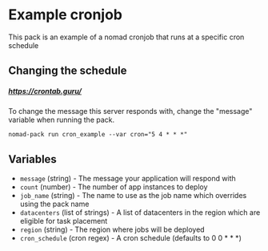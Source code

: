 # Example cronjob 

This pack is an example of a nomad cronjob that runs at a specific cron schedule

## Changing the schedule

##### https://crontab.guru/


To change the message this server responds with, change the "message" variable when running the pack.

```
nomad-pack run cron_example --var cron="5 4 * * *"
```

## Variables

- `message` (string) - The message your application will respond with
- `count` (number) - The number of app instances to deploy
- `job_name` (string) - The name to use as the job name which overrides using the pack name
- `datacenters` (list of strings) - A list of datacenters in the region which are eligible for task placement
- `region` (string) - The region where jobs will be deployed
- `cron_schedule` (cron regex) - A cron schedule (defaults to 0 0 * * *)  
